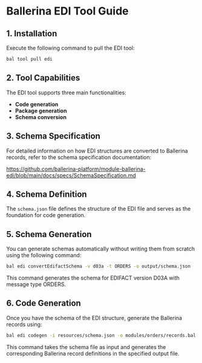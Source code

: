 # Ballerina EDI Tool Guide

## 1. Installation

Execute the following command to pull the EDI tool:

```bash
bal tool pull edi
```

## 2. Tool Capabilities

The EDI tool supports three main functionalities:
- **Code generation**
- **Package generation** 
- **Schema conversion**

## 3. Schema Specification

For detailed information on how EDI structures are converted to Ballerina records, refer to the schema specification documentation:

https://github.com/ballerina-platform/module-ballerina-edi/blob/main/docs/specs/SchemaSpecification.md

## 4. Schema Definition

The `schema.json` file defines the structure of the EDI file and serves as the foundation for code generation.

## 5. Schema Generation

You can generate schemas automatically without writing them from scratch using the following command:

```bash
bal edi convertEdifactSchema -v d03a -t ORDERS -o output/schema.json
```

This command generates the schema for EDIFACT version D03A with message type ORDERS.

## 6. Code Generation

Once you have the schema of the EDI structure, generate the Ballerina records using:

```bash
bal edi codegen -i resources/schema.json -o modules/orders/records.bal
```

This command takes the schema file as input and generates the corresponding Ballerina record definitions in the specified output file.